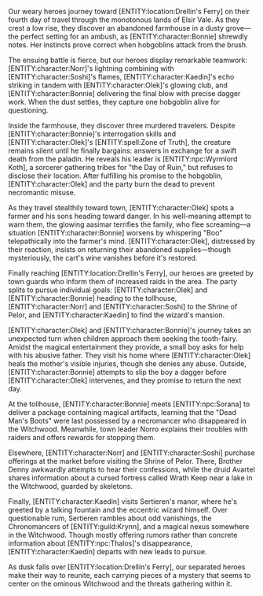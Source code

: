 <p>Our weary heroes journey toward [ENTITY:location:Drellin's Ferry] on their fourth day of travel through the monotonous lands of Elsir Vale. As they crest a low rise, they discover an abandoned farmhouse in a dusty grove—the perfect setting for an ambush, as [ENTITY:character:Bonnie] shrewdly notes. Her instincts prove correct when hobgoblins attack from the brush.</p>
<p>The ensuing battle is fierce, but our heroes display remarkable teamwork: [ENTITY:character:Norr]'s lightning combining with [ENTITY:character:Soshi]'s flames, [ENTITY:character:Kaedin]'s echo striking in tandem with [ENTITY:character:Olek]'s glowing club, and [ENTITY:character:Bonnie] delivering the final blow with precise dagger work. When the dust settles, they capture one hobgoblin alive for questioning.</p>
<p>Inside the farmhouse, they discover three murdered travelers. Despite [ENTITY:character:Bonnie]'s interrogation skills and [ENTITY:character:Olek]'s [ENTITY:spell:Zone of Truth], the creature remains silent until he finally bargains: answers in exchange for a swift death from the paladin. He reveals his leader is [ENTITY:npc:Wyrmlord Koth], a sorcerer gathering tribes for "the Day of Ruin," but refuses to disclose their location. After fulfilling his promise to the hobgoblin, [ENTITY:character:Olek] and the party burn the dead to prevent necromantic misuse.</p>
<p>As they travel stealthily toward town, [ENTITY:character:Olek] spots a farmer and his sons heading toward danger. In his well-meaning attempt to warn them, the glowing aasimar terrifies the family, who flee screaming—a situation [ENTITY:character:Bonnie] worsens by whispering "Boo" telepathically into the farmer's mind. [ENTITY:character:Olek], distressed by their reaction, insists on returning their abandoned supplies—though mysteriously, the cart's wine vanishes before it's restored.</p>
<p>Finally reaching [ENTITY:location:Drellin's Ferry], our heroes are greeted by town guards who inform them of increased raids in the area. The party splits to pursue individual goals: [ENTITY:character:Olek] and [ENTITY:character:Bonnie] heading to the tollhouse, [ENTITY:character:Norr] and [ENTITY:character:Soshi] to the Shrine of Pelor, and [ENTITY:character:Kaedin] to find the wizard's mansion.</p>
<p>[ENTITY:character:Olek] and [ENTITY:character:Bonnie]'s journey takes an unexpected turn when children approach them seeking the tooth-fairy. Amidst the magical entertainment they provide, a small boy asks for help with his abusive father. They visit his home where [ENTITY:character:Olek] heals the mother's visible injuries, though she denies any abuse. Outside, [ENTITY:character:Bonnie] attempts to slip the boy a dagger before [ENTITY:character:Olek] intervenes, and they promise to return the next day.</p>
<p>At the tollhouse, [ENTITY:character:Bonnie] meets [ENTITY:npc:Sorana] to deliver a package containing magical artifacts, learning that the "Dead Man's Boots" were last possessed by a necromancer who disappeared in the Witchwood. Meanwhile, town leader Norro explains their troubles with raiders and offers rewards for stopping them.</p>
<p>Elsewhere, [ENTITY:character:Norr] and [ENTITY:character:Soshi] purchase offerings at the market before visiting the Shrine of Pelor. There, Brother Denny awkwardly attempts to hear their confessions, while the druid Avartel shares information about a cursed fortress called Wrath Keep near a lake in the Witchwood, guarded by skeletons.</p>
<p>Finally, [ENTITY:character:Kaedin] visits Sertieren's manor, where he's greeted by a talking fountain and the eccentric wizard himself. Over questionable rum, Sertieren rambles about odd vanishings, the Chronomancers of [ENTITY:guild:Krynn], and a magical nexus somewhere in the Witchwood. Though mostly offering rumors rather than concrete information about [ENTITY:npc:Thalos]'s disappearance, [ENTITY:character:Kaedin] departs with new leads to pursue.</p>
<p>As dusk falls over [ENTITY:location:Drellin's Ferry], our separated heroes make their way to reunite, each carrying pieces of a mystery that seems to center on the ominous Witchwood and the threats gathering within it.</p>
